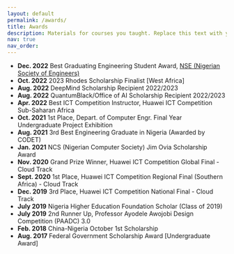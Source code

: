 ```yaml
---
layout: default
permalink: /awards/
title: Awards
description: Materials for courses you taught. Replace this text with your description.
nav: true
nav_order:
---
```


* **Dec. 2022** Best Graduating Engineering Student Award, [NSE (Nigerian Society of Engineers)](https://nse.org.ng/)
* **Oct. 2022** 2023 Rhodes Scholarship Finalist [West Africa]
* **Aug. 2022** DeepMind Scholarship Recipient 2022/2023
* **Aug. 2022** QuantumBlack/Office of AI Scholarship Recipient 2022/2023
* **Apr. 2022** Best ICT Competition Instructor, Huawei ICT Competition Sub-Saharan Africa
* **Oct. 2021** 1st Place, Depart. of Computer Engr. Final Year Undergraduate Project Exhibition
* **Aug. 2021** 3rd Best Engineering Graduate in Nigeria (Awarded by CODET)
* **Jan. 2021** NCS (Nigerian Computer Society) Jim Ovia Scholarship Award
* **Nov. 2020** Grand Prize Winner, Huawei ICT Competition Global Final - Cloud Track
* **Sept. 2020** 1st Place, Huawei ICT Competition Regional Final (Southern Africa) - Cloud Track
* **Dec. 2019** 3rd Place, Huawei ICT Competition National Final - Cloud Track
* **July 2019** Nigeria Higher Education Foundation Scholar (Class of 2019)
* **July 2019** 2nd Runner Up, Professor Ayodele Awojobi Design Competition (PAADC) 3.0
* **Feb. 2018** China-Nigeria October 1st Scholarship
* **Aug. 2017** Federal Government Scholarship Award [Undergraduate Award]